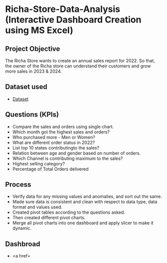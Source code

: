 # Richa-Store-Data-Analysis (Interactive Dashboard Creation using MS Excel)
## Project Objective
The Richa Store wants to create an annual sales report for 2022. So that, the owner of the Richa store can understand their customers and grow more sales in 2023 & 2024.
## Dataset used
- <a href="https://github.com/Saurabhjb07/Data-Analysis-Dashboard/blob/main/RichaStore%20Dataset.xlsx">Dataset</a>

## Questions (KPIs)
-	Compare the sales and orders using single chart.
-	Which month got the highest sales and orders?
-	Who purchased more - Men or Women?
-	What are different order status in 2022?
-	List top 10 states contributingto the sales?
-	Relation between age and gender based on number of orders.
-	Which Channel is contributing maximum to the sales?
-	Highest selling category?
-	Percentage of Total Orders delivered

## Process
-	Verify data for any missing values and anomalies, and sort out the same.
-	Made sure data is consistent and clean with respect to data type, data format and values used.
-	Created pivot tables according to the questions asked.
-	Then created different pivot charts.
-	Merge all pivot charts into one dashboard and apply slicer to make it dynamic.

 ## Dashbroad
 - <a href=
